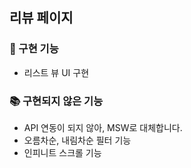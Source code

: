 ## 리뷰 페이지

### 📝 구현 기능

- 리스트 뷰 UI 구현

### 📚 구현되지 않은 기능

- API 연동이 되지 않아, MSW로 대체합니다.
- 오름차순, 내림차순 필터 기능
- 인피니트 스크롤 기능
